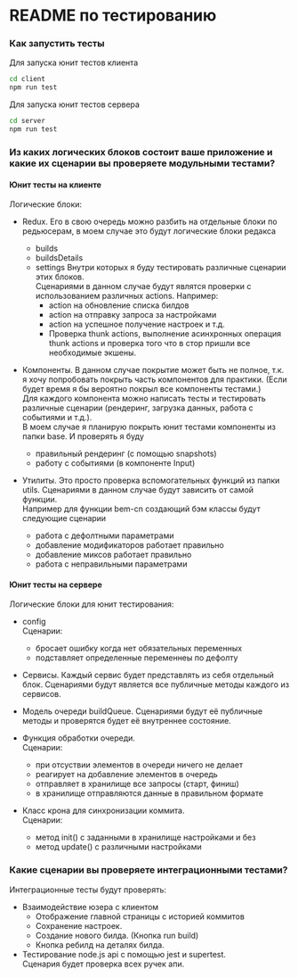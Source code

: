# README по тестированию

### Как запустить тесты

Для запуска юнит тестов клиента

```bash
cd client
npm run test
```

Для запуска юнит тестов сервера

```bash
cd server
npm run test
```

### Из каких логических блоков состоит ваше приложение и какие их сценарии вы проверяете модульными тестами?

#### Юнит тесты на клиенте

Логические блоки:

- Redux.
  Его в свою очередь можно разбить на отдельные блоки по редьюсерам, в моем случае это будут логические блоки редакса

  - builds
  - buildsDetails
  - settings
    Внутри которых я буду тестировать различные сценарии этих блоков.  
    Сценариями в данном случае будут являтся проверки с использованием различных actions.
    Например:
    - action на обновление списка билдов
    - action на отправку запроса за настройками
    - action на успешное получение настроек и т.д.
    - Проверка thunk actions, выполнение асинхронных операция thunk actions и проверка того что в стор пришли все необходимые экшены.

- Компоненты. В данном случае покрытие может быть не полное, т.к. я хочу попробовать покрыть часть компонентов для практики.
  (Если будет время я бы вероятно покрыл все компоненты тестами.)  
  Для каждого компонента можно написать тесты и тестировать различные сценарии (рендеринг, загрузка данных, работа с событиями и т.д.).  
  В моем случае я планирую покрыть юнит тестами компоненты из папки base. И проверять я буду

  - правильный рендеринг (с помощью snapshots)
  - работу с событиями (в компоненте Input)

- Утилиты. Это просто проверка вспомогательных функций из папки utils.
  Сценариями в данном случае будут зависить от самой функции.  
  Например для функции bem-cn создающий бэм классы будут следующие сценарии
  - работа с дефолтными параметрами
  - добавление модификаторов работает правильно
  - добавление миксов работает правильно
  - работа с неправильными параметрами

#### Юнит тесты на сервере

Логические блоки для юнит тестирования:

- config  
  Сценарии:

  - бросает ошибку когда нет обязательных переменных
  - подставляет определенные переменнеы по дефолту

- Сервисы. Каждый сервис будет представлять из себя отдельный блок.
  Сценариями будут является все публичные методы каждого из сервисов.

- Модель очереди buildQueue. Сценариями будут её публичные методы и проверятся будет её внутреннее состояние.

- Функция обработки очереди.  
  Сценарии:

  - при отсуствии элементов в очереди ничего не делает
  - реагирует на добавление элементов в очередь
  - отправляет в хранилище все запросы (старт, финиш)
  - в хранилище отправляются данные в правильном формате

- Класс крона для синхронизации коммита.  
  Сценарии:

  - метод init() с заданными в хранилище настройками и без
  - метод update() с различными настройками

### Какие сценарии вы проверяете интеграционными тестами?

Интеграционные тесты будут проверять:

- Взаимодействие юзера с клиентом
  - Отображение главной страницы с историей коммитов
  - Сохранение настроек.
  - Создание нового билда. (Кнопка run build)
  - Кнопка ребилд на деталях билда.
- Тестирование node.js api c помощью jest и supertest.  
  Сценария будет проверка всех ручек апи.

